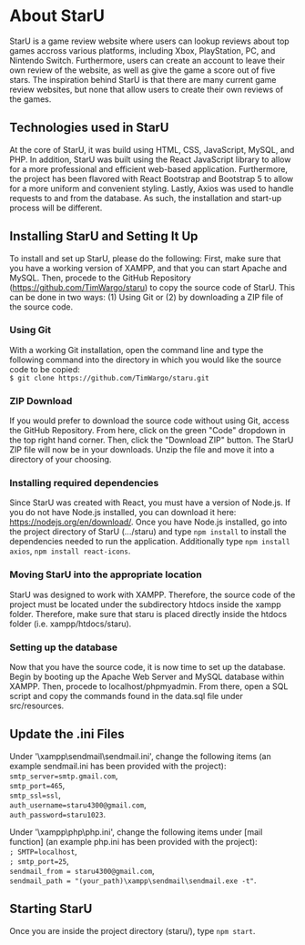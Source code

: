 # About StarU

StarU is a game review website where users can lookup reviews about top games accross various platforms, including Xbox, PlayStation, PC, and Nintendo Switch. Furthermore, users can create an account to leave their own review of the website, as well as give the game a score out of five stars. The inspiration behind StarU is that there are many current game review websites, but none that allow users to create their own reviews of the games.

## Technologies used in StarU

At the core of StarU, it was build using HTML, CSS, JavaScript, MySQL, and PHP. In addition, StarU was built using the React JavaScript library to allow for a more professional and efficient web-based application. Furthermore, the project has been flavored with React Bootstrap and Bootstrap 5 to allow for a more uniform and convenient styling. Lastly, Axios was used to handle requests to and from the database. As such, the installation and start-up process will be different.

## Installing StarU and Setting It Up

To install and set up StarU, please do the following:
First, make sure that you have a working version of XAMPP, and that you can start Apache and MySQL.
Then, procede to the GitHub Repository (https://github.com/TimWargo/staru) to copy the source code of StarU. This can be done in two ways: (1) Using Git or (2) by downloading a ZIP file of the source code.

### Using Git
With a working Git installation, open the command line and type the following command into the directory in which you would like the source code to be copied:  
```$ git clone https://github.com/TimWargo/staru.git```

### ZIP Download
If you would prefer to download the source code without using Git, access the GitHub Repository. From here, click on the green "Code" dropdown in the top right hand corner. Then, click the "Download ZIP" button. The StarU ZIP file will now be in your downloads. Unzip the file and move it into a directory of your choosing.

### Installing required dependencies
Since StarU was created with React, you must have a version of Node.js. If you do not have Node.js installed, you can download it here: https://nodejs.org/en/download/. Once you have Node.js installed, go into the project directory of StarU (.../staru) and type ```npm install``` to install the dependencies needed to run the application.
Additionally type ```npm install axios```, ```npm install react-icons```.

### Moving StarU into the appropriate location
StarU was designed to work with XAMPP. Therefore, the source code of the project must be located under the subdirectory htdocs inside the xampp folder. Therefore, make sure that staru is placed directly inside the htdocs folder (i.e. xampp/htdocs/staru).

### Setting up the database
Now that you have the source code, it is now time to set up the database. Begin by booting up the Apache Web Server and MySQL database within XAMPP. Then, procede to localhost/phpmyadmin. From there, open a SQL script and copy the commands found in the data.sql file under src/resources.

## Update the .ini Files
Under '\xampp\sendmail\sendmail.ini', change the following items (an example sendmail.ini has been provided with the project):  
```smtp_server=smtp.gmail.com```,  
```smtp_port=465```,  
```smtp_ssl=ssl```,  
```auth_username=staru4300@gmail.com```,  
```auth_password=staru1023```.  

Under '\xampp\php\php.ini', change the following items under [mail function] (an example php.ini has been provided with the project):  
```; SMTP=localhost```,  
```; smtp_port=25```,  
```sendmail_from = staru4300@gmail.com```,  
```sendmail_path = "(your_path)\xampp\sendmail\sendmail.exe -t"```.  

## Starting StarU
Once you are inside the project directory (staru/), type ```npm start```.  